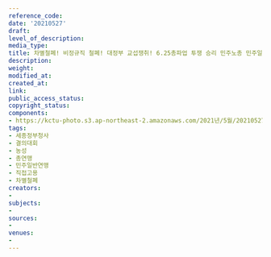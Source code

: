 ```yaml
---
reference_code: 
date: '20210527'
draft: 
level_of_description: 
media_type: 
title: 차별철폐! 비정규직 철폐! 대정부 교섭쟁취! 6.25총파업 투쟁 승리 민주노총 민주일반연맹 확대간부 결의대회
description: 
weight: 
modified_at: 
created_at: 
link: 
public_access_status: 
copyright_status: 
components:
- https://kctu-photo.s3.ap-northeast-2.amazonaws.com/2021년/5월/20210527-차별철폐!+비정규직+철폐!+대정부+교섭쟁취!+6.25총파업+투쟁+승리+민주노총+민주일반연맹+확대간부+결의대회_세종정부청사_결의대회_농성_총연맹_민주일반연맹_직접고용_차별철폐/_1D20173.jpg
tags:
- 세종정부청사
- 결의대회
- 농성
- 총연맹
- 민주일반연맹
- 직접고용
- 차별철폐
creators:
- 
subjects:
- 
sources:
- 
venues:
- 
---
```

